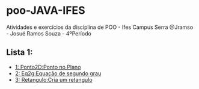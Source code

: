 # poo-JAVA-IFES

Atividades e exercícios da disciplina de POO - Ifes Campus Serra
@Jramso - Josué Ramos Souza - 4ºPeríodo


## Lista 1:
- [1: Ponto2D:Ponto no Plano](Ponto2D/README.md)
- [2: Eq2g:Equação de segundo grau](Eq2g/README.md)
- [3: Retangulo:Cria um retangulo](Retangulo/README.md)
